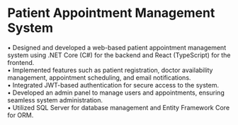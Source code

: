 <h1>Patient Appointment Management System</h1>
<p>
•	Designed and developed a web-based patient appointment management system using .NET Core (C#) for the backend and React (TypeScript) for the frontend.<br/>
•	Implemented features such as patient registration, doctor availability management, appointment scheduling, and email notifications.<br/>
•	Integrated JWT-based authentication for secure access to the system.<br/>
•	Developed an admin panel to manage users and appointments, ensuring seamless system administration.<br/>
•	Utilized SQL Server for database management and Entity Framework Core for ORM.<br/>
</p>
